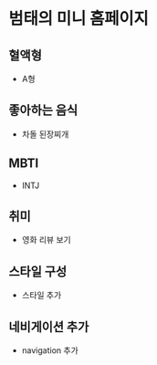 # 범태의 미니 홈페이지

## 혈액형
- A형

## 좋아하는 음식
- 차돌 된장찌개

## MBTI
- INTJ

## 취미
- 영화 리뷰 보기

## 스타일 구성
- 스타일 추가
## 네비게이션 추가
- navigation 추가
